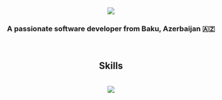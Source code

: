 <h1 align="center">
    <img src="https://readme-typing-svg.herokuapp.com/?font=Righteous&size=35&center=true&vCenter=true&width=500&height=70&duration=4000&lines=Hi+There!+👋;+I'm+Parviz+Mukhchanov!;" />
</h1>

<h3 align="center">A passionate software developer from Baku, Azerbaijan 🇦🇿</h3>

<br/>

<h2 align="center"> Skills </h2>
<br/>
<div align="center">
    <img src="https://skillicons.dev/icons?i=html,css,scss,bootstrap,javascript,react,redux,github,figma" />
</div>



